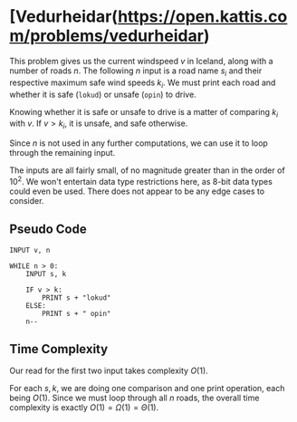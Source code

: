 # [Vedurheidar(https://open.kattis.com/problems/vedurheidar)

This problem gives us the current windspeed $v$ in Iceland, along with a number of roads $n$. The following $n$ input is a road name $s_i$ and their respective maximum safe wind speeds $k_i$. We must print each road and whether it is safe (`lokud`) or unsafe (`opin`) to drive.

Knowing whether it is safe or unsafe to drive is a matter of comparing $k_i$ with $v$. If $v > k_i$, it is unsafe, and safe otherwise.

Since $n$ is not used in any further computations, we can use it to loop through the remaining input.

The inputs are all fairly small, of no magnitude greater than in the order of $10^2$. We won't entertain data type restrictions here, as 8-bit data types could even be used. There does not appear to be any edge cases to consider.

## Pseudo Code
```
INPUT v, n

WHILE n > 0:
    INPUT s, k

    IF v > k:
        PRINT s + "lokud"
    ELSE:
        PRINT s + " opin"
    n--
```

## Time Complexity
Our read for the first two input takes complexity $O(1)$.

For each $s, k$, we are doing one comparison and one print operation, each being $O(1)$. Since we must loop through all $n$ roads, the overall time complexity is exactly $O(1) = \Omega(1) = \Theta(1)$.